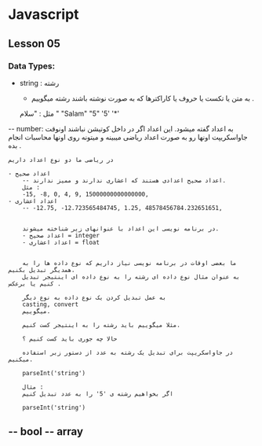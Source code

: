 # Javascript

## Lesson 05

### Data Types: 

- string : رشته 
    - به متن یا تکست یا حروف یا کاراکترها که به صورت نوشته باشند رشته میگوییم .

    مثل : 
    "سلام " 
    "Salam" 
    "5" 
    '5'
    '*'

-- number: 
    به اعداد گفته میشود. این اعداد اگر در داخل کوتیشن نباشند اونوقت جاواسکریپت اونها رو به صورت اعداد ریاضی میبینه و میتونه روی اونها محاسبات انجام بده . 

    در ریاضی ما دو نوع اعداد داریم 

    - اعداد صحیح 
        -- اعداد صحیح اعدادی هستند که اعشاری ندارند و ممیز ندارند.
        مثل : 
        -15, -8, 0, 4, 9, 15000000000000000, 
    - اعداد اعشاری
        -- -12.75, -12.723565484745, 1.25, 48578456784.232651651, 


        در برنامه نویسی این اعداد با عنوانهای زیر شناخته میشوند.
        - اعداد صحیح = integer 
        - اعداد اعشاری = float


        ما بعضی اوقات در برنامه نویسی نیاز داریم که نوع داده ها را به همدیگر تبدیل بکنیم. 
        به عنوان مثال نوع داده ای رشته را به نوع داده ای اینتیجر تبدیل کنیم یا برعکس . 

        به عمل تبدیل کردن یک نوع داده به نوع دیگر 
        casting, convert  
        میگوییم. 

        مثلا میگوییم باید رشته را به اینتیجر کست کنیم. 

        حالا چه جوری باید کست کنیم ؟ 

        در جاواسکریپت برای تبدیل یک رشته به عدد از دستور زیر استفاده میکنیم. 

        parseInt('string')

        مثال : 
        اگر بخواهیم رشته ی '5' را به عدد تبدیل کنیم 

        parseInt('string')

-- bool
-- array
--